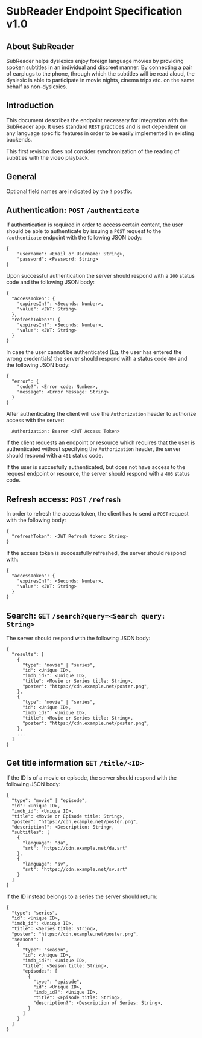# SubReader Endpoint Specification v1.0

## About SubReader

SubReader helps dyslexics enjoy foreign language movies by providing spoken subtitles in an individual and discreet manner. By connecting a pair of earplugs to the phone, through which the subtitles will be read aloud, the dyslexic is able to participate in movie nights, cinema trips etc. on the same behalf as non-dyslexics.

## Introduction

This document describes the endpoint necessary for integration with the SubReader app. It uses standard `REST` practices and is not dependent on any language specific features in order to be easily implemented in existing backends.

This first revision does not consider synchronization of the reading of subtitles with the video playback.

## General

Optional field names are indicated by the `?` postfix.

## Authentication: `POST` `/authenticate`

If authentication is required in order to access certain content, the user should be able to authenticate by issuing a `POST` request to the `/authenticate` endpoint with the following JSON body:

```
{
	"username": <Email or Username: String>,
	"password": <Password: String>
}
```

Upon successful authentication the server should respond with a `200` status code and the following JSON body:

```
{
  "accessToken": {
    "expiresIn?": <Seconds: Number>,
    "value": <JWT: String>
  },
  "refreshToken?": {
    "expiresIn?": <Seconds: Number>,
    "value": <JWT: String>
  }
}
```

In case the user cannot be authenticated (Eg. the user has entered the wrong credentials) the server should respond with a status code `404` and the following JSON body:

```
{
  "error": {
    "code?": <Error code: Number>,
    "message": <Error Message: String>
  }
}
```

After authenticating the client will use the `Authorization` header to authorize access with the server:

```http
  Authorization: Bearer <JWT Access Token>
```

If the client requests an endpoint or resource which requires that the user is authenticated without specifying the `Authorization` header, the server should respond with a `401` status code.

If the user is succesfully authenticated, but does not have access to the request endpoint or resource, the server should respond with a `403` status code.

## Refresh access: `POST` `/refresh`

In order to refresh the access token, the client has to send a `POST` request with the following body:

```
{
  "refreshToken": <JWT Refresh token: String>
}
```

If the access token is successfully refreshed, the server should respond with:

```
{
  "accessToken": {
    "expiresIn?": <Seconds: Number>,
    "value": <JWT: String>
  }
}
```

## Search: `GET` `/search?query=<Search query: String>`

The server should respond with the following JSON body:

```
{
  "results": [
    {
      "type": "movie" | "series",
      "id": <Unique ID>,
      "imdb_id?": <Unique ID>,
      "title": <Movie or Series title: String>,
      "poster": "https://cdn.example.net/poster.png",
    },
    {
      "type": "movie" | "series",
      "id": <Unique ID>,
      "imdb_id?": <Unique ID>,
      "title": <Movie or Series title: String>,
      "poster": "https://cdn.example.net/poster.png",
    },
    ...
  ]
}
```

## Get title information `GET` `/title/<ID>`

If the ID is of a movie or episode, the server should respond with the following JSON body:

```
{
  "type": "movie" | "episode",
  "id": <Unique ID>,
  "imdb_id": <Unique ID>,
  "title": <Movie or Episode title: String>,
  "poster": "https://cdn.example.net/poster.png",
  "description?": <Description: String>,
  "subtitles": [
    {
      "language": "da",
      "srt": "https://cdn.example.net/da.srt"
    },
    {
      "language": "sv",
      "srt": "https://cdn.example.net/sv.srt"
    }
  ]
}
```

If the ID instead belongs to a series the server should return:

```
{
  "type": "series",
  "id": <Unique ID>,
  "imdb_id": <Unique ID>,
  "title": <Series title: String>,
  "poster": "https://cdn.example.net/poster.png",
  "seasons": [
    {
      "type": "season",
      "id": <Unique ID>,
      "imdb_id?": <Unique ID>,
      "title": <Season title: String>,
      "episodes": [
        {
          "type": "episode",
          "id": <Unique ID>,
          "imdb_id?": <Unique ID>,
          "title": <Episode title: String>,
          "description?": <Description of Series: String>,
        }
      ]
    }
  ]
}
```
